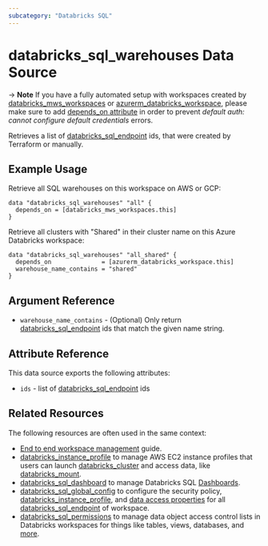 ```yaml
---
subcategory: "Databricks SQL"
---
```

# databricks_sql_warehouses Data Source

-> **Note** If you have a fully automated setup with workspaces created by [databricks_mws_workspaces](../resources/mws_workspaces.md) or [azurerm_databricks_workspace](https://registry.terraform.io/providers/hashicorp/azurerm/latest/docs/resources/databricks_workspace), please make sure to add [depends_on attribute](../index.md#data-resources-and-authentication-is-not-configured-errors) in order to prevent _default auth: cannot configure default credentials_ errors.

Retrieves a list of [databricks_sql_endpoint](../resources/sql_endpoint.md#id) ids, that were created by Terraform or manually.

## Example Usage

Retrieve all SQL warehouses on this workspace on AWS or GCP:

```hcl
data "databricks_sql_warehouses" "all" {
  depends_on = [databricks_mws_workspaces.this]
}
```

Retrieve all clusters with "Shared" in their cluster name on this Azure Databricks workspace:

```hcl
data "databricks_sql_warehouses" "all_shared" {
  depends_on              = [azurerm_databricks_workspace.this]
  warehouse_name_contains = "shared"
}
```

## Argument Reference

* `warehouse_name_contains` - (Optional) Only return [databricks_sql_endpoint](../resources/sql_endpoint.md#id) ids that match the given name string.

## Attribute Reference

This data source exports the following attributes:

* `ids` - list of [databricks_sql_endpoint](../resources/sql_endpoint.md#id) ids

## Related Resources

The following resources are often used in the same context:

* [End to end workspace management](../guides/workspace-management.md) guide.
* [databricks_instance_profile](instance_profile.md) to manage AWS EC2 instance profiles that users can launch [databricks_cluster](cluster.md) and access data, like [databricks_mount](mount.md).
* [databricks_sql_dashboard](sql_dashboard.md) to manage Databricks SQL [Dashboards](https://docs.databricks.com/sql/user/dashboards/index.html).
* [databricks_sql_global_config](sql_global_config.md) to configure the security policy, [databricks_instance_profile](instance_profile.md), and [data access properties](https://docs.databricks.com/sql/admin/data-access-configuration.html) for all [databricks_sql_endpoint](sql_endpoint.md) of workspace.
* [databricks_sql_permissions](sql_permissions.md) to manage data object access control lists in Databricks workspaces for things like tables, views, databases, and [more](https://docs.databricks.com/security/access-control/table-acls/object-privileges.html).
